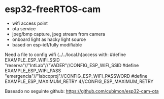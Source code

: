 # esp32-freeRTOS-cam

- wifi access point
- ota service
- jpeg/bmp capture, jpeg stream from camera
- onboard light as hacky light source
- based on esp-idf/fully modifiable

Need a file to config wifi (../../local.h)access with:
#define EXAMPLE_ESP_WIFI_SSID      "reserva"//"IntLab"//"VADER"//CONFIG_ESP_WIFI_SSID
#define EXAMPLE_ESP_WIFI_PASS      "emergencia"//"labcoproj"//CONFIG_ESP_WIFI_PASSWORD
#define EXAMPLE_ESP_MAXIMUM_RETRY  4//CONFIG_ESP_MAXIMUM_RETRY

Baseado no seguinte github:
https://github.com/cubimon/esp32-cam-ota
